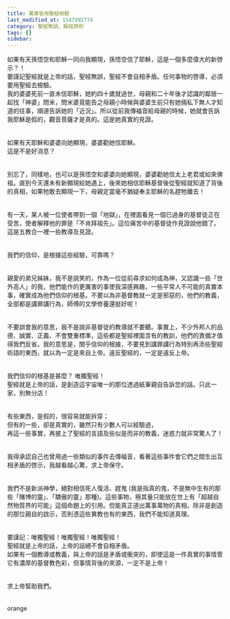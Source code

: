 ```yaml
---
title: 萬事皆用聖經檢驗
last_modified_at: 1547992774
category: 聖經無誤、解經原則
tags: []
sidebar: 
---
```


<p>如果有天孫悟空和耶穌一同向我顯現，孫悟空信了耶穌，這是一個多麼偉大的新啓示？！<br/>要謹記聖經就是上帝的話，聖經無誤，聖經不會自相矛盾。任何事物的啓導，必須要用聖經去檢驗。<br/><!--more-->我的婆婆死前一直未信耶穌，她約四十歲就過世，母親和二十年後才認識的鄰居一起找「神婆」問米，問米婆竟能告之母親小時候與婆婆生前只有她倆私下無人才知道的往事，順道告訴她的「近況」。所以從前我傳福音給母親的時候，她就會告訴我耶穌是假的，觀音菩薩才是真的。這是她真實的見證。<br/><br/><br/>如果有天耶穌和婆婆向她顯現，婆婆勸她信耶穌。<br/>這是不是好消息？<br/><br/><br/>別忘了，同樣地，也可以是孫悟空和婆婆向她顯現，婆婆勸她信太上老君或如來佛祖。直到今天還未有新顯現給她遇上，後來她相信耶穌基督後從聖經就知道了背後的真相，如果牠敢去顯現一下，母親定當毫不猶疑奉主耶穌的名趕牠離去！<br/><br/><br/>有一天，某人被一位使者帶到一個「地獄」，在裡面看見一個已過身的基督徒正在受苦，使者解釋他的罪是「不肯拜祖先」。這位痛苦中的基督徒作見證說他錯了。這是五教合一裡一些教導及見證。<br/><br/><br/>我們的信仰，是根據這些經驗，可靠嗎？<br/><br/><br/>親愛的弟兄姊妹，我不是說笑的，作為一位從前尋求如何成為神，又認識一些「世外高人」的我，他們能作的更厲害的事使我深感興趣，一些平常人不可能的真實本事，確實成為他們信仰的根基。不要以為非基督教就一定是邪惡的，他們的教義，全部都是講罪講行為，師傅的文學修養還挺好呢！<br/><br/><br/>不要誤會我的意思，我不是說非基督徒的教導就不要聽。事實上，不少外邦人的品德、誠實、正義、不會雙重標準，這些都是聖經裡面含有的教訓，他們的責備才值得我們反省。我的意思是，關乎信仰的根據，不要見到講罪講行為特別再添些聖經術語的東西，就以為一定是來自上帝。違反聖經的，一定是違反上帝。<br/><br/><br/>我們信仰的根基是甚麼？ 唯獨聖經！<br/>聖經就是上帝的話，是創造這宇宙唯一的那位透過紙筆親自告訴您的話。只此一家，別無分店！<br/><br/><br/>有些東西，是假的，很容易就能拆穿；<br/>但有的一些，卻是真實的，雖然只有少數人可以經驗過，<br/>再這一些事實，再披上了聖經的言語及些似是而非的教義，迷惑力就非常驚人了！<br/><br/><br/>我得承認自己也曾用過一些類似的事件去傳福音，看著這些事件會它們之間生出互相矛盾的啓示，我越看越心驚，求上帝保守。<br/><br/><br/>我們不是新派神學，絕對相信死人復活、趕鬼 (我是指真的鬼，不是無中生有的那些「賭博的靈」、「驕傲的靈」那種)。這些事物，極其量只能放在世上有「超越自然物質界的可能」這個命題上的引用。但能真正道出萬事萬物的真相，除非是創造的那位親自的啟示，否則憑這些異教也有的東西，我們不能知道真理。<br/><br/><br/>要謹記：唯獨聖經！唯獨聖經！唯獨聖經！<br/>聖經就是上帝的話，上帝的話絕不會自相矛盾。<br/>如果有一個教導或教義，與上帝的話是矛盾或衝突的，即使這是一件真實的事情管它有濃厚的基督教色彩，但事情背後的來源，一定不是上帝！<br/><br/><br/>求上帝幫助我們。<br/><br/><br/>orange</p>